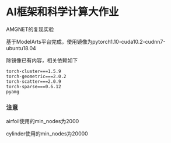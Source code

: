 # AI框架和科学计算大作业

AMGNET的复现实验

基于ModelArts平台完成，使用镜像为pytorch1.10-cuda10.2-cudnn7-ubuntu18.04

除镜像已有内容，相关依赖如下

```
torch-cluster===1.5.9 
torch-geometric===2.0.2 
torch-scatter===2.0.9 
torch-sparse===0.6.12 
pyamg
```

### 注意

airfoil使用的min_nodes为2000

cylinder使用的min_nodes为20000